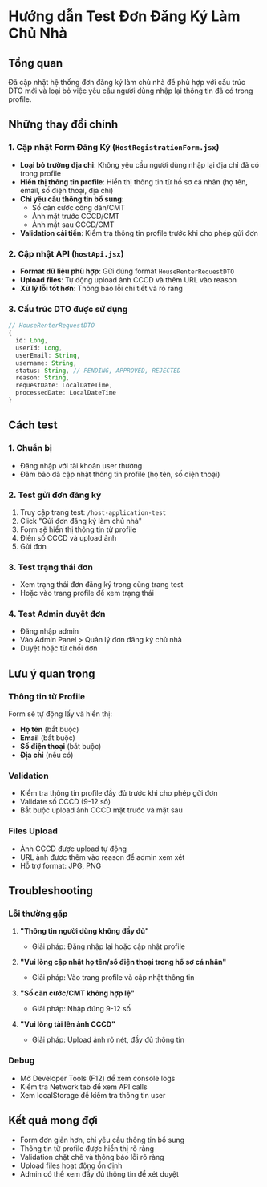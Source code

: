 # Hướng dẫn Test Đơn Đăng Ký Làm Chủ Nhà

## Tổng quan
Đã cập nhật hệ thống đơn đăng ký làm chủ nhà để phù hợp với cấu trúc DTO mới và loại bỏ việc yêu cầu người dùng nhập lại thông tin đã có trong profile.

## Những thay đổi chính

### 1. Cập nhật Form Đăng Ký (`HostRegistrationForm.jsx`)
- **Loại bỏ trường địa chỉ**: Không yêu cầu người dùng nhập lại địa chỉ đã có trong profile
- **Hiển thị thông tin profile**: Hiển thị thông tin từ hồ sơ cá nhân (họ tên, email, số điện thoại, địa chỉ)
- **Chỉ yêu cầu thông tin bổ sung**: 
  - Số căn cước công dân/CMT
  - Ảnh mặt trước CCCD/CMT
  - Ảnh mặt sau CCCD/CMT
- **Validation cải tiến**: Kiểm tra thông tin profile trước khi cho phép gửi đơn

### 2. Cập nhật API (`hostApi.jsx`)
- **Format dữ liệu phù hợp**: Gửi đúng format `HouseRenterRequestDTO`
- **Upload files**: Tự động upload ảnh CCCD và thêm URL vào reason
- **Xử lý lỗi tốt hơn**: Thông báo lỗi chi tiết và rõ ràng

### 3. Cấu trúc DTO được sử dụng
```java
// HouseRenterRequestDTO
{
  id: Long,
  userId: Long,
  userEmail: String,
  username: String,
  status: String, // PENDING, APPROVED, REJECTED
  reason: String,
  requestDate: LocalDateTime,
  processedDate: LocalDateTime
}
```

## Cách test

### 1. Chuẩn bị
- Đăng nhập với tài khoản user thường
- Đảm bảo đã cập nhật thông tin profile (họ tên, số điện thoại)

### 2. Test gửi đơn đăng ký
1. Truy cập trang test: `/host-application-test`
2. Click "Gửi đơn đăng ký làm chủ nhà"
3. Form sẽ hiển thị thông tin từ profile
4. Điền số CCCD và upload ảnh
5. Gửi đơn

### 3. Test trạng thái đơn
- Xem trạng thái đơn đăng ký trong cùng trang test
- Hoặc vào trang profile để xem trạng thái

### 4. Test Admin duyệt đơn
- Đăng nhập admin
- Vào Admin Panel > Quản lý đơn đăng ký chủ nhà
- Duyệt hoặc từ chối đơn

## Lưu ý quan trọng

### Thông tin từ Profile
Form sẽ tự động lấy và hiển thị:
- **Họ tên** (bắt buộc)
- **Email** (bắt buộc)
- **Số điện thoại** (bắt buộc)
- **Địa chỉ** (nếu có)

### Validation
- Kiểm tra thông tin profile đầy đủ trước khi cho phép gửi đơn
- Validate số CCCD (9-12 số)
- Bắt buộc upload ảnh CCCD mặt trước và mặt sau

### Files Upload
- Ảnh CCCD được upload tự động
- URL ảnh được thêm vào reason để admin xem xét
- Hỗ trợ format: JPG, PNG

## Troubleshooting

### Lỗi thường gặp
1. **"Thông tin người dùng không đầy đủ"**
   - Giải pháp: Đăng nhập lại hoặc cập nhật profile

2. **"Vui lòng cập nhật họ tên/số điện thoại trong hồ sơ cá nhân"**
   - Giải pháp: Vào trang profile và cập nhật thông tin

3. **"Số căn cước/CMT không hợp lệ"**
   - Giải pháp: Nhập đúng 9-12 số

4. **"Vui lòng tải lên ảnh CCCD"**
   - Giải pháp: Upload ảnh rõ nét, đầy đủ thông tin

### Debug
- Mở Developer Tools (F12) để xem console logs
- Kiểm tra Network tab để xem API calls
- Xem localStorage để kiểm tra thông tin user

## Kết quả mong đợi
- Form đơn giản hơn, chỉ yêu cầu thông tin bổ sung
- Thông tin từ profile được hiển thị rõ ràng
- Validation chặt chẽ và thông báo lỗi rõ ràng
- Upload files hoạt động ổn định
- Admin có thể xem đầy đủ thông tin để xét duyệt
